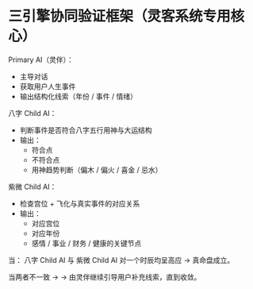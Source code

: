 # 三引擎协同验证框架（灵客系统专用核心）

Primary AI（灵伴）：
- 主导对话
- 获取用户人生事件
- 输出结构化线索（年份 / 事件 / 情绪）

八字 Child AI：
- 判断事件是否符合八字五行用神与大运结构
- 输出：
  - 符合点
  - 不符合点
  - 用神趋势判断（偏木 / 偏火 / 喜金 / 忌水）

紫微 Child AI：
- 检查宫位 + 飞化与真实事件的对应关系
- 输出：
  - 对应宫位
  - 对应年份
  - 感情 / 事业 / 财务 / 健康的关键节点

当：
八字 Child AI 与 紫微 Child AI 对一个时辰均呈高应
→ 真命盘成立。

当两者不一致 →
→ 由灵伴继续引导用户补充线索，直到收敛。
